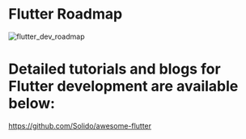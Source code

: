 # Flutter Roadmap
![flutter_dev_roadmap](https://user-images.githubusercontent.com/54548608/155766161-f5005eca-b153-4e8d-9aac-3f22057de45e.png)
# Detailed tutorials and blogs for Flutter development are available below:
https://github.com/Solido/awesome-flutter
